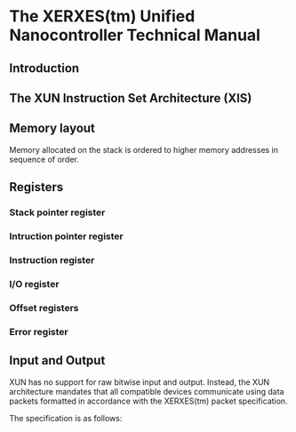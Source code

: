 # The XERXES(tm) Unified Nanocontroller Technical Manual

## Introduction

## The XUN Instruction Set Architecture (XIS)

## Memory layout

Memory allocated on the stack is ordered to higher memory addresses in sequence of order.

## Registers

### Stack pointer register

### Intruction pointer register

### Instruction register

### I/O register

### Offset registers

### Error register

## Input and Output

XUN has no support for raw bitwise input and output. Instead, the XUN architecture mandates that all compatible devices communicate using data packets formatted in accordance with the XERXES(tm) packet specification.

The specification is as follows:
